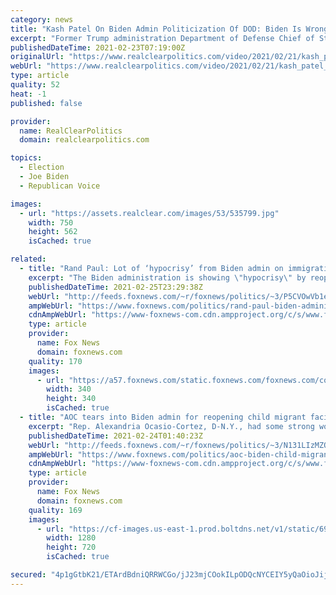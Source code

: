 ```yaml
---
category: news
title: "Kash Patel On Biden Admin Politicization Of DOD: Biden Is Wrong About White Supremacy In Military"
excerpt: "Former Trump administration Department of Defense Chief of Staff Kash Patel joined Maria Bartiromo on FOX News Channel's \"Sunday Morning Futures\" to say the Biden Administration is wrong when alleging white supremacy is a major problem in the military."
publishedDateTime: 2021-02-23T07:19:00Z
originalUrl: "https://www.realclearpolitics.com/video/2021/02/21/kash_patel_on_biden_admin_politicization_of_dod_biden_deliberately_lying_about_white_supremacy_in_military.html"
webUrl: "https://www.realclearpolitics.com/video/2021/02/21/kash_patel_on_biden_admin_politicization_of_dod_biden_deliberately_lying_about_white_supremacy_in_military.html"
type: article
quality: 52
heat: -1
published: false

provider:
  name: RealClearPolitics
  domain: realclearpolitics.com

topics:
  - Election
  - Joe Biden
  - Republican Voice

images:
  - url: "https://assets.realclear.com/images/53/535799.jpg"
    width: 750
    height: 562
    isCached: true

related:
  - title: "Rand Paul: Lot of ‘hypocrisy’ from Biden admin on immigration, migrant facilities"
    excerpt: "The Biden administration is showing \"hypocrisy\" by reopening a migrant facility that the Trump administration was criticized for using, Sen. Rand Paul, R-Ky., said on Thursday."
    publishedDateTime: 2021-02-25T23:29:38Z
    webUrl: "http://feeds.foxnews.com/~r/foxnews/politics/~3/P5CVOwVb1eE/rand-paul-biden-administration-hypocrisy-biden-administration-immigration"
    ampWebUrl: "https://www.foxnews.com/politics/rand-paul-biden-administration-hypocrisy-biden-administration-immigration.amp"
    cdnAmpWebUrl: "https://www-foxnews-com.cdn.ampproject.org/c/s/www.foxnews.com/politics/rand-paul-biden-administration-hypocrisy-biden-administration-immigration.amp"
    type: article
    provider:
      name: Fox News
      domain: foxnews.com
    quality: 170
    images:
      - url: "https://a57.foxnews.com/static.foxnews.com/foxnews.com/content/uploads/2020/10/340/340/image-5.png?ve=1&tl=1"
        width: 340
        height: 340
        isCached: true
  - title: "AOC tears into Biden admin for reopening child migrant facility: 'This is not okay'"
    excerpt: "Rep. Alexandria Ocasio-Cortez, D-N.Y., had some strong words for President Biden's administration after news surfaced that it was reopening a child migrant detention facility in Texas."
    publishedDateTime: 2021-02-24T01:40:23Z
    webUrl: "http://feeds.foxnews.com/~r/foxnews/politics/~3/N131LIzMZO8/aoc-biden-child-migrant-facility"
    ampWebUrl: "https://www.foxnews.com/politics/aoc-biden-child-migrant-facility.amp"
    cdnAmpWebUrl: "https://www-foxnews-com.cdn.ampproject.org/c/s/www.foxnews.com/politics/aoc-biden-child-migrant-facility.amp"
    type: article
    provider:
      name: Fox News
      domain: foxnews.com
    quality: 169
    images:
      - url: "https://cf-images.us-east-1.prod.boltdns.net/v1/static/694940094001/8c344915-8c99-4be2-b518-e14a049426cb/58ebec30-01e6-4e46-b823-b9f83aae2b97/1280x720/match/image.jpg"
        width: 1280
        height: 720
        isCached: true

secured: "4p1gGtbK21/ETArdBdniQRRWCGo/jJ23mjCOokILpODQcNYCEIY5yQaOioJijVIbiQV76q08osQsV7eh+C+pJyBd1LSwde57yjR2auKIoTluRk2F2BHEcOpJVVx1lUuHgxlbdIdBHEO5KJIuO2mhUDhdcg8CmCyrkXkEYnEBq68JJAqvtOfgc7lCCw4WdYeierqpfsbTZzIyZPoWzP4e4sQ7kZeEQ8KcQurqR2yj7o7aj4Oc5efhUflUknXXekj3zDGBdRS+pRovygClYk7RzGlviRC9RL4Nw8E2gMXS6pKH2zYs2nWTESVQ7o4fEx6l6+kNlXRPqRHAJUMD3R6QdkxHZO09+RDLVTG86KCS1rY=;5EWLiqwgufZgnKNPAUGfZw=="
---
```


